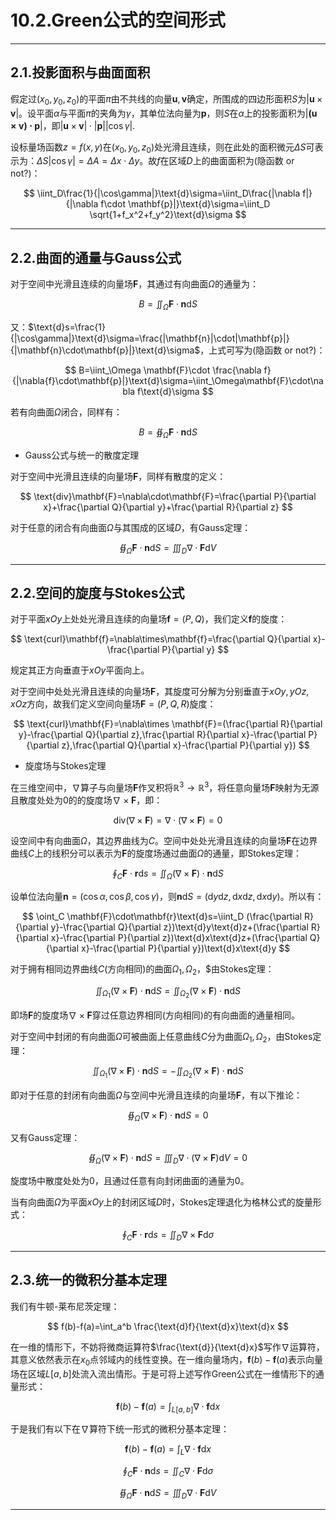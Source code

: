 # **10.2.Green公式的空间形式**

---

## **2.1.投影面积与曲面面积**

假定过$(x_0, y_0, z_0)$的平面$\pi$由不共线的向量$\mathbf{u}, \mathbf{v}$确定，所围成的四边形面积$S$为$|\mathbf{u}\times\mathbf{v}|$。设平面$\alpha$与平面$\pi$的夹角为$\gamma$，其单位法向量为$\mathbf{p}，$则$S$在$\alpha$上的投影面积为$|\mathbf{(\mathbf{u}\times\mathbf{v})\cdot\mathbf{p}}|$，即$|\mathbf{u}\times\mathbf{v}|\cdot|\mathbf{p}||\cos\gamma|$.

设标量场函数$z=f(x, y)$在$(x_0,y_0,z_0)$处光滑且连续，则在此处的面积微元$\Delta S$可表示为：$\Delta S|\cos \gamma|=\Delta A=\Delta x\cdot\Delta y$。故$f$在区域$D$上的曲面面积为(隐函数 or not?)：

$$
\iint_D\frac{1}{|\cos\gamma|}\text{d}\sigma=\iint_D\frac{|\nabla f|}{|\nabla f\cdot \mathbf{p}|}\text{d}\sigma=\iint_D \sqrt{1+f_x^2+f_y^2}\text{d}\sigma
$$

---

## **2.2.曲面的通量与Gauss公式**

对于空间中光滑且连续的向量场$\mathbf{F}$，其通过有向曲面$\Omega$的通量为：

$$
B=\iint_\Omega \mathbf{F}\cdot\mathbf{n}\text{d}S
$$

又：$\text{d}s=\frac{1}{|\cos\gamma|}\text{d}\sigma=\frac{|\mathbf{n}|\cdot|\mathbf{p}|}{|\mathbf{n}\cdot\mathbf{p}|}\text{d}\sigma$，上式可写为(隐函数 or not?)：

$$
B=\iint_\Omega \mathbf{F}\cdot \frac{\nabla f}{|\nabla{f}\cdot\mathbf{p}|}\text{d}\sigma=\iint_\Omega\mathbf{F}\cdot\nabla f\text{d}\sigma
$$

若有向曲面$\Omega$闭合，同样有：

$$
B=\oiint_\Omega \mathbf{F} \cdot \mathbf{n}\text{d}S
$$

- Gauss公式与统一的散度定理

对于空间中光滑且连续的向量场$\mathbf{F}$，同样有散度的定义：

$$
\text{div}\mathbf{F}=\nabla\cdot\mathbf{F}=\frac{\partial P}{\partial x}+\frac{\partial Q}{\partial y}+\frac{\partial R}{\partial z}
$$

对于任意的闭合有向曲面$\Omega$与其围成的区域$D$，有Gauss定理：

$$
\oiint_\Omega \mathbf{F} \cdot \mathbf{n}\text{d}S=\iiint_D\nabla\cdot \mathbf{F}\text{d}V
$$

---

## **2.2.空间的旋度与Stokes公式**

对于平面$xOy$上处处光滑且连续的向量场$\mathbf{f}=(P,Q)$，我们定义$\mathbf{f}$的旋度：

$$
\text{curl}\mathbf{f}=\nabla\times\mathbf{f}=\frac{\partial Q}{\partial x}-\frac{\partial P}{\partial y}
$$

规定其正方向垂直于$xOy$平面向上。

对于空间中处处光滑且连续的向量场$\mathbf{F}$，其旋度可分解为分别垂直于$xOy,yOz,xOz$方向，故我们定义空间向量场$\mathbf{F}=(P,Q,R)$旋度：

$$
\text{curl}\mathbf{F}=\nabla\times \mathbf{F}=(\frac{\partial R}{\partial y}-\frac{\partial Q}{\partial z},\frac{\partial R}{\partial x}-\frac{\partial P}{\partial z},\frac{\partial Q}{\partial x}-\frac{\partial P}{\partial y})
$$

- 旋度场与Stokes定理

在三维空间中，$\nabla$算子与向量场$\mathbf{F}$作叉积将$\mathbb{R}^3\to\mathbb{R}^3$，将任意向量场$\mathbf{F}$映射为无源且散度处处为$0$的的旋度场$\nabla\times\mathbf{F}$，即：

$$
\text{div}(\nabla\times\mathbf{F})=\nabla\cdot(\nabla\times\mathbf{F})=0
$$

设空间中有向曲面$\Omega$，其边界曲线为$C$。空间中处处光滑且连续的向量场$\mathbf{F}$在边界曲线$C$上的线积分可以表示为$\mathbf{F}$的旋度场通过曲面$\Omega$的通量，即Stokes定理：

$$
\oint_C \mathbf{F}\cdot\mathbf{r}\text{d}s=\iint_\Omega (\nabla\times\mathbf{F})\cdot\mathbf{n}\text{d}S
$$

设单位法向量$\mathbf{n}=(\cos\alpha,\cos\beta,\cos\gamma)$，则$\mathbf{n}\text{d}S=(\text{d}y\text{d}z,\text{d}x\text{d}z,\text{d}x\text{d}y)$。所以有：

$$
\oint_C \mathbf{F}\cdot\mathbf{r}\text{d}s=\iint_D (\frac{\partial R}{\partial y}-\frac{\partial Q}{\partial z})\text{d}y\text{d}z+(\frac{\partial R}{\partial x}-\frac{\partial P}{\partial z})\text{d}x\text{d}z+(\frac{\partial Q}{\partial x}-\frac{\partial P}{\partial y})\text{d}x\text{d}y
$$

对于拥有相同边界曲线$C$(方向相同)的曲面$\Omega_1,\Omega_2$，$由Stokes定理：

$$
\iint_{\Omega_1}(\nabla\times\mathbf{F})\cdot\mathbf{n}\text{d}S=\iint_{\Omega_2}(\nabla\times\mathbf{F})\cdot\mathbf{n}\text{d}S
$$

即场$\mathbf{F}$的旋度场$\nabla\times\mathbf{F}$穿过任意边界相同(方向相同)的有向曲面的通量相同。

对于空间中封闭的有向曲面$\Omega$可被曲面上任意曲线$C$分为曲面$\Omega_1,\Omega_2$，由Stokes定理：

$$
\iint_{\Omega_1}(\nabla\times\mathbf{F})\cdot\mathbf{n}\text{d}S=-\iint_{\Omega_2}(\nabla\times\mathbf{F})\cdot\mathbf{n}\text{d}S
$$

即对于任意的封闭有向曲面$\Omega$与空间中光滑且连续的向量场$\mathbf{F}$，有以下推论：

$$
\oiint_\Omega(\nabla\times\mathbf{F})\cdot\mathbf{n}\text{d}S=0
$$

又有Gauss定理：

$$
\oiint_\Omega (\nabla\times\mathbf{F}) \cdot \mathbf{n}\text{d}S=\iiint_D\nabla\cdot( \nabla\times\mathbf{F})\text{d}V=0
$$

旋度场中散度处处为$0$，且通过任意有向封闭曲面的通量为$0$。

当有向曲面$\Omega$为平面$xOy$上的封闭区域$D$时，Stokes定理退化为格林公式的旋量形式：

$$
\oint_C\mathbf{F}\cdot\mathbf{r}\text{d}s=\iint_D \nabla\times\mathbf{F}\text{d}\sigma
$$

---

## **2.3.统一的微积分基本定理**

我们有牛顿-莱布尼茨定理：

$$
f(b)-f(a)=\int_a^b \frac{\text{d}f}{\text{d}x}\text{d}x
$$

在一维的情形下，不妨将微商运算符$\frac{\text{d}}{\text{d}x}$写作$\nabla$运算符，其意义依然表示在$x_0$点邻域内的线性变换。在一维向量场内，$\mathbf{f}(b)-\mathbf{f}(a)$表示向量场在区域$L[a,b]$处流入流出情形。于是可将上述写作Green公式在一维情形下的通量形式：

$$
\mathbf{f}(b)-\mathbf{f}(a)=\int_{L[a,b]}\nabla \cdot\mathbf{f}\text{d}x
$$

于是我们有以下在$\nabla$算符下统一形式的微积分基本定理：

$$
\mathbf{f}(b)-\mathbf{f}(a)=\int_{L}\nabla \cdot\mathbf{f}\text{d}x
$$

$$
\oint_C\mathbf{F}\cdot \mathbf{n}\text{d}s=\iint _C \nabla \cdot \mathbf{F}\text{d}\sigma
$$

$$
\oiint_\Omega \mathbf{F} \cdot \mathbf{n}\text{d}S=\iiint_D\nabla\cdot \mathbf{F}\text{d}V
$$

---






